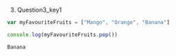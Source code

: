 3. Question3_key1
```javascript
var myFavouriteFruits = ["Mango", "Orange", "Banana"]

console.log(myFavouriteFruits.pop())

```
```solution
Banana
```